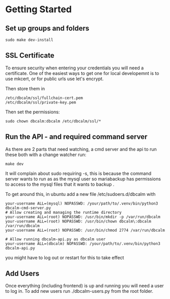# Getting Started

## Set up groups and folders
```
sudo make dev-install
```

## SSL Certificate
To ensure security when entering your credentials you will need a certificate. One of the easiest ways to get one for local developemnt is to use mkcert, or for public urls use let's encrypt. 

Then store them in 

```
/etc/dbcalm/ssl/fullchain-cert.pem
/etc/dbcalm/ssl/private-key.pem
```

Then set the permissions:

```
sudo chown dbcalm:dbcalm /etc/dbcalm/ssl/*
```

## Run the API - and required command server
As there are 2 parts that need watching, a cmd server and the api to run these both with a change watcher run:

```
make dev
```

It will complain about sudo requiring -s, this is because the command server wants to run as as the mysql user so mariabackup has permissions to access to the mysql files that it wants to backup .

To get around this, in ubuntu add a new file /etc/sudoers.d/dbcalm with 

```
your-username ALL=(mysql) NOPASSWD: /your/path/to/.venv/bin/python3 dbcalm-cmd-server.py
# Allow creating and managing the runtime directory
your-username ALL=(root) NOPASSWD: /usr/bin/mkdir -p /var/run/dbcalm
your-username ALL=(root) NOPASSWD: /usr/bin/chown dbcalm\:dbcalm /var/run/dbcalm
your-username ALL=(root) NOPASSWD: /usr/bin/chmod 2774 /var/run/dbcalm

# Allow running dbcalm-api.py as dbcalm user
your-username ALL=(dbcalm) NOPASSWD: /your/path/to/.venv/bin/python3 dbcalm-api.py
```
you might have to log out or restart for this to take effect

## Add Users
Once everything (including frontend) is up and running you will need a user to log in.
To add new users run ./dbcalm-users.py from the root folder.